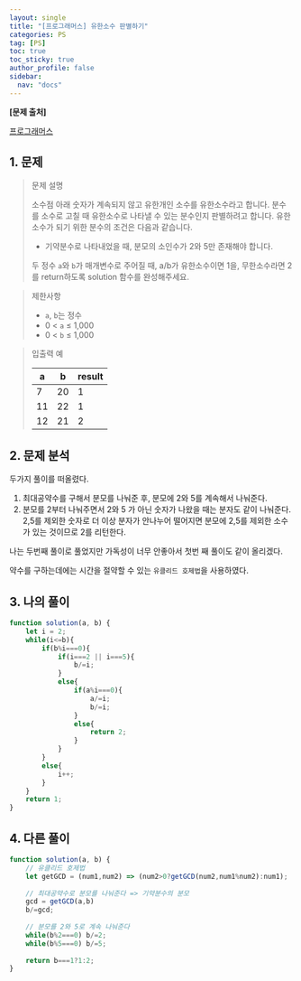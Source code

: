 ```yaml
---
layout: single
title: "[프로그래머스] 유한소수 판별하기"
categories: PS
tag: [PS]
toc: true
toc_sticky: true
author_profile: false
sidebar:
  nav: "docs"
---
```


**[문제 출처]**

[프로그래머스](https://school.programmers.co.kr/learn/courses/30/lessons/120878)

## 1. 문제

> 문제 설명
>
> 소수점 아래 숫자가 계속되지 않고 유한개인 소수를 유한소수라고 합니다. 분수를 소수로 고칠 때 유한소수로 나타낼 수 있는 분수인지 판별하려고 합니다. 유한소수가 되기 위한 분수의 조건은 다음과 같습니다.
>
> - 기약분수로 나타내었을 때, 분모의 소인수가 2와 5만 존재해야 합니다.
>
> 두 정수 `a`와 `b`가 매개변수로 주어질 때, a/b가 유한소수이면 1을, 무한소수라면 2를 return하도록 solution 함수를 완성해주세요.

> 제한사항
>
> - `a`, `b`는 정수
> - 0 < `a` ≤ 1,000
> - 0 < `b` ≤ 1,000

> 입출력 예
>
> | a    | b    | result |
> | ---- | ---- | ------ |
> | 7    | 20   | 1      |
> | 11   | 22   | 1      |
> | 12   | 21   | 2      |

## 2. 문제 분석

두가지 풀이를 떠올렸다.

1. 최대공약수를 구해서 분모를 나눠준 후, 분모에 2와 5를 계속해서 나눠준다.
2. 분모를 2부터 나눠주면서 2와 5 가 아닌 숫자가 나왔을 때는 분자도 같이 나눠준다. 2,5를 제외한 숫자로 더 이상 분자가 안나누어 떨어지면 분모에 2,5를 제외한 소수가 있는 것이므로 2를 리턴한다.

나는 두번째 풀이로 풀었지만 가독성이 너무 안좋아서 첫번 째 풀이도 같이 올리겠다.

약수를 구하는데에는 시간을 절약할 수 있는 `유클리드 호제법`을 사용하였다.

## 3. 나의 풀이

```js
function solution(a, b) {
    let i = 2;
    while(i<=b){
        if(b%i===0){
            if(i===2 || i===5){
                b/=i;
            }
            else{
                if(a%i===0){
                    a/=i;
                    b/=i;
                }
                else{
                    return 2;
                }
            }
        }
        else{
            i++;
        }
    }
    return 1;
}
```

## 4. 다른 풀이

```js
function solution(a, b) {
    // 유클리드 호제법
    let getGCD = (num1,num2) => (num2>0?getGCD(num2,num1%num2):num1);
    
    // 최대공약수로 분모를 나눠준다 => 기약분수의 분모
    gcd = getGCD(a,b)
    b/=gcd;
    
    // 분모를 2와 5로 계속 나눠준다
    while(b%2===0) b/=2;
    while(b%5===0) b/=5;
    
    return b===1?1:2;
}
```

